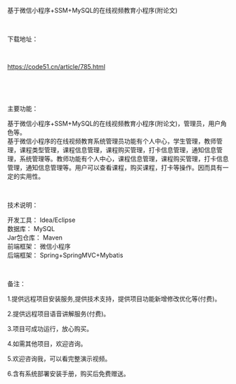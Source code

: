<p>基于微信小程序+SSM+MySQL的在线视频教育小程序(附论文)</p>

<p>&nbsp;</p>

<p>下载地址：</p>

<p>&nbsp;</p>

<p><a href="http://code51.cn/article/785.html">https://code51.cn/article/785.html</a></p>

<p>&nbsp;</p>

<p>&nbsp;</p>

<p>主要功能：</p>

<p><p>基于微信小程序+SSM+MySQL的在线视频教育小程序(附论文)，管理员，用户角色等。<br />
基于微信小程序的在线视频教育系统管理员功能有个人中心，学生管理，教师管理，课程类型管理，课程信息管理，课程购买管理，打卡信息管理，通知信息管理，系统管理等。教师功能有个人中心，课程信息管理，课程购买管理，打卡信息管理，通知信息管理等。用户可以查看课程，购买课程，打卡等操作。因而具有一定的实用性。</p>
</p>

<p>&nbsp;</p>

<p>技术说明：</p>

<p><p>开发工具： Idea/Eclipse<br />
数据库： MySQL<br />
Jar包仓库： Maven<br />
前端框架： 微信小程序<br />
后端框架： Spring+SpringMVC+Mybatis</p>
</p>

<p>&nbsp;</p>

<p>备注：</p>

<p>1.提供远程项目安装服务,提供技术支持，提供项目功能新增修改优化等(付费)。</p>

<p>2.提供远程项目语音讲解服务(付费)。</p>

<p>3.项目可成功运行，放心购买。</p>

<p>4.如需其他项目，欢迎咨询。</p>

<p>5.欢迎咨询我，可以看完整演示视频。</p>

<p>6.含有系统部署安装手册，购买后免费赠送。</p>
